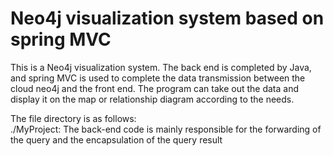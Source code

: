 # Neo4j visualization system based on spring MVC
This is a Neo4j visualization system. The back end is completed by Java, and spring MVC is used to complete the data transmission between the cloud neo4j and the front end. The program can take out the data and display it on the map or relationship diagram according to the needs.

 The file directory is as follows:  
 ./MyProject: The back-end code is mainly responsible for the forwarding of the query and the encapsulation of the query result
